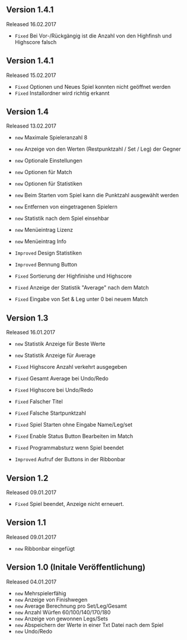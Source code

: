 ## Version 1.4.1
Released 16.02.2017

 - `Fixed` Bei Vor-/Rückgängig ist die Anzahl von den Highfinsh und Highscore falsch
 
## Version 1.4.1
Released 15.02.2017

 - `Fixed` Optionen und Neues Spiel konnten nicht geöffnet werden
 - `Fixed` Installordner wird richtig erkannt

## Version 1.4
Released 13.02.2017
 
 - `new` Maximale Spieleranzahl 8
 - `new` Anzeige von den Werten (Restpunktzahl / Set / Leg) der Gegner
 - `new` Optionale Einstellungen
 - `new` Optionen für Match
 - `new` Optionen für Statistiken
 - `new` Beim Starten vom Spiel kann die Punktzahl ausgewählt werden
 - `new` Entfernen von eingetragenen Spielern
 - `new` Statistik nach dem Spiel einsehbar
 - `new` Menüeintrag Lizenz
 - `new` Menüeintrag Info
 
 - `Improved` Design Statistiken
 - `Improved` Bennung Button  

 - `Fixed` Sortierung der Highfinishe und Highscore
 - `Fixed` Anzeige der Statistik "Average" nach dem Match
 - `Fixed` Eingabe von Set & Leg unter 0 bei neuem Match   
 
## Version 1.3
Released 16.01.2017

 - `new` Statistik Anzeige für Beste Werte
 - `new` Statistik Anzeige für Average
 
 - `Fixed` Highscore Anzahl verkehrt ausgegeben
 - `Fixed` Gesamt Average bei Undo/Redo
 - `Fixed` Highscore bei Undo/Redo
 - `Fixed` Falscher Titel
 - `Fixed` Falsche Startpunktzahl
 - `Fixed` Spiel Starten ohne Eingabe Name/Leg/set
 - `Fixed` Enable Status Button Bearbeiten im Match
 - `Fixed` Programmabsturz wenn Spiel beendet
 
 - `Improved` Aufruf der Buttons in der Ribbonbar  
 
## Version 1.2
Released 09.01.2017

 - `Fixed` Spiel beendet, Anzeige nicht erneuert.

## Version 1.1 
Released 09.01.2017
- `new` Ribbonbar eingefügt

## Version 1.0  (Initale Veröffentlichung)
Released 04.01.2017

 - `new` Mehrspielerfähig
 - `new` Anzeige von Finishwegen
 - `new` Average Berechnung pro Set/Leg/Gesamt
 - `new` Anzahl Würfen 60/100/140/170/180
 - `new` Anzeige von gewonnen Legs/Sets
 - `new` Abspeichern der Werte in einer Txt Datei nach dem Spiel
 - `new` Undo/Redo

